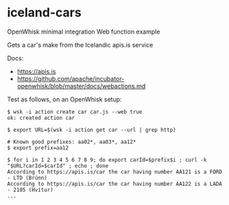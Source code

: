iceland-cars
============

OpenWhisk minimal integration Web function example

Gets a car's make from the Icelandic apis.is service

Docs:

 * https://apis.is
 * https://github.com/apache/incubator-openwhisk/blob/master/docs/webactions.md
 
Test as follows, on an OpenWhisk setup:

    $ wsk -i action create car car.js --web true
    ok: created action car
    
    $ export URL=$(wsk -i action get car --url | grep http)
    
    # Known good prefixes: aa02*, aa03*, aa12*
    $ export prefix=aa12
    
    $ for i in 1 2 3 4 5 6 7 8 9; do export carId=$prefix$i ; curl -k "$URL?carId=$carId" ; echo ; done
    According to https://apis.is/car the car having number AA121 is a FORD - LTD (Brúnn)
    According to https://apis.is/car the car having number AA122 is a LADA - 2105 (Hvítur)
    ...

	